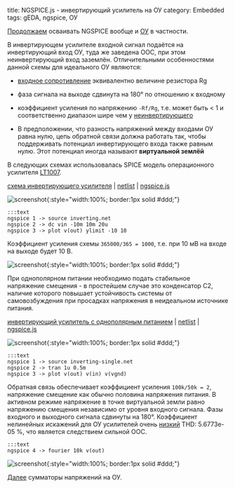 title: NGSPICE.js - инвертирующий усилитель на ОУ
category: Embedded 
tags: gEDA, ngspice, ОУ

[Продолжаем]({filename}../2016-10-28-ngspice-introduction/2016-10-28-ngspice-introduction.md) осваивать NGSPICE вообще и [ОУ]({filename}../2016-11-18-op-amp-basics/2016-11-18-op-amp-basics.md) в частности.

В инвертирующем усилителе входной сигнал подаётся на инвертирующий вход ОУ, туда же заведена ООС, при этом неинвертирующий вход заземлён. Отличительными особенностями данной схемы для идеального ОУ являются:

  - [входное сопротивление]({filename}../2016-11-04-input-output-impedance/2016-11-04-input-output-impedance.md) эквивалентно величине резистора Rg

  - фаза сигнала на выходе сдвинута на 180° по отношению к входному

  - коэффициент усиления по напряжению ```-Rf/Rg```, т.е. может быть < 1 и соответственно диапазон шире чем у [неинвертирующего]({filename}../2016-11-21-op-amp-non-inverting/2016-11-21-op-amp-non-inverting.md)

  - В предположении, что разность напряжений между входами ОУ равна нулю, цепь обратной связи должна работать так, чтобы поддерживать потенциал инвертирующего входа также равным нулю. Этот потенциал иногда называют **виртуальной землёй** 


В следующих схемах использовалась SPICE модель операционного усилителя [LT1007]({attach}LT1007CS.txt).

[схема инвертирующего усилителя]({attach}inverting.sch) | [netlist]({attach}inverting.net) | [ngspice.js](https://ngspice.js.org/?gist=2b635c0b8bae28e0ab4152cde6eb475d)

![screenshot]({attach}show-img-inverting.png){:style="width:100%; border:1px solid #ddd;"}

    :::text
    ngspice 1 -> source inverting.net
    ngspice 2 -> dc vin -10m 10m 20u
    ngspice 3 -> plot v(out) ylimit -10 10

Коэффициент усиления схемы ```365000/365 = 1000```, т.е. при 10 мВ на входе на выходе будет 10 В.

![screenshot]({attach}inverting-canvas.png){:style="width:100%; border:1px solid #ddd;"}

При однополярном питании необходимо подать стабильное напряжение смещения - в простейшем случае это конденсатор C2, наличие которого повышает устойчивость системы от самовозбуждения при просадках напряжения в неидеальном источнике питания.

[инвертирующий усилитель с однополярным питанием]({attach}inverting-single.sch) | [netlist]({attach}inverting-single.net) | [ngspice.js](https://ngspice.js.org/?gist=fb963c63f640a5012853ae869a6ee912)

![screenshot]({attach}show-img-inverting-single.png){:style="width:100%; border:1px solid #ddd;"}

    :::text
    ngspice 1 -> source inverting-single.net
    ngspice 2 -> tran 1u 0.5m
    ngspice 3 -> plot v(out) v(in) v(vgnd)

Обратная связь обеспечивает коэффициент усиления ```100k/50k = 2```, напряжение смещение как обычно половина напряжения питания. В активном режиме напряжение в точке виртуальной земли равно напряжению смещения независимо от уровня входного сигнала. Фазы входного и выходного сигнала сдвинуты на 180°. Коэффициент нелинейных искажений для ОУ усилителей очень [низкий](https://ngspice.js.org/?gist=ba2f8531a36037d47487ce7074520f84) THD: 5.6773e-05 %, что является следствием сильной ООС.

    :::text
    ngspice 4 -> fourier 10k v(out)

![screenshot]({attach}inverting-single-canvas.png){:style="width:100%; border:1px solid #ddd;"}

[Далее]({filename}../2016-11-23-op-amp-summing/2016-11-23-op-amp-summing.md) сумматоры напряжений на ОУ.